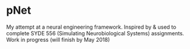 # pNet

My attempt at a neural engineering framework. Inspired by & used to complete SYDE 556 (Simulating Neurobiological Systems) assignments. Work in progress (will finish by May 2018)
